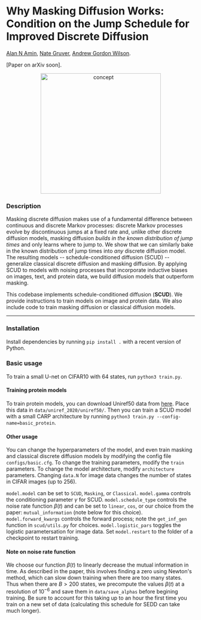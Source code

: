 # Why Masking Diffusion Works: Condition on the Jump Schedule for Improved Discrete Diffusion

[Alan N Amin](https://alannawzadamin.github.io), [Nate Gruver](https://ngruver.github.io), [Andrew Gordon Wilson](https://cims.nyu.edu/~andrewgw/).

[Paper on arXiv soon].<!--Presenting at ? workshop at ICLR 2025.-->

<p align="center">
  <img width="321" alt="concept" src="https://github.com/user-attachments/assets/769d0dc3-08b6-446a-a80c-966b12de783d" />
</p>

### Description

Masking discrete diffusion makes use of a fundamental difference between continuous and discrete Markov processes: discrete Markov processes evolve by discontinuous jumps at a fixed rate and, unlike other discrete diffusion models, masking diffusion *builds in the known distribution of jump times* and only learns where to jump to. We show that we can similarly bake in the known distribution of jump times into *any* discrete diffusion model. The resulting models -- schedule-conditioned diffusion (SCUD) -- generalize classical discrete diffusion and masking diffusion. By applying SCUD to models with noising processes that incorporate inductive biases on images, text, and protein data, we build diffusion models that outperform masking.

This codebase implements schedule-conditioned diffusion (**SCUD**). We provide instructions to train models on image and protein data. We also include code to train masking diffusion or classical diffusion models.

----

### Installation

Install dependencies by running ```pip install .``` with a recent version of Python.

### Basic usage

To train a small U-net on CIFAR10 with 64 states, run ```python3 train.py```.

#### Training protein models

To train protein models, you can download Uniref50 data from [here](https://zenodo.org/records/6564798). Place this data in ```data/uniref_2020/uniref50/```.
Then you can train a SCUD model with a small CARP architecture by running ```python3 train.py --config-name=basic_protein```.

#### Other usage

You can change the hyperparameters of the model, and even train masking and classical discrete diffusion models by modifying the config file ```configs/basic.cfg```.
To change the training parameters, modify the ```train``` parameters.
To change the model architecture, modify ```architecture``` parameters.
Changing ```data.N``` for image data changes the number of states in CIFAR images (up to 256).

```model.model``` can be set to ```SCUD```, ```Masking```, or ```Classical```.
```model.gamma``` controls the conditioning parameter $\gamma$ for SCUD.
```model.schedule_type``` controls the noise rate function $\beta(t)$ and can be set to ```linear```, ```cos```, or our choice from the paper: ```mutual_information``` (note below for this choice).
```model.forward_kwargs``` controls the forward process; note the ```get_inf_gen``` function in ```scud/utils.py``` for choices.
```model.logistic_pars``` toggles the logistic parametersation for image data.
Set ```model.restart``` to the folder of a checkpoint to restart training.

#### Note on noise rate function

We choose our function $\beta(t)$ to linearly decrease the mutual information in time.
As described in the paper, this involves finding a zero using Newton's method, which can slow down training when there are too many states.
Thus when there are $B>200$ states, we precompute the values $\beta(t)$ at a resolution of $10^{-6}$ and save them in ```data/save_alphas``` before begining training.
Be sure to account for this taking up to an hour the first time you train on a new set of data (calculating this schedule for SEDD can take much longer).
